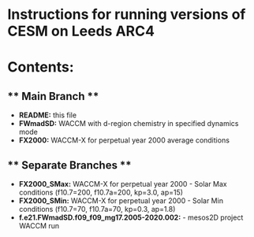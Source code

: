 # Instructions for running versions of CESM on Leeds ARC4
# **Contents:**

## ** Main Branch **
- **README:** this file
- **FWmadSD:** WACCM with d-region chemistry in specified dynamics mode
- **FX2000:** WACCM-X for perpetual year 2000 average conditions

## ** Separate Branches **
- **FX2000_SMax:** WACCM-X for perpetual year 2000 - Solar Max conditions (f10.7=200, f10.7a=200, kp=3.0, ap=15)
- **FX2000_SMin:** WACCM-X for perpetual year 2000 - Solar Min conditions (f10.7=70, f10.7a=70, kp=0.3, ap=1.8)
- **f.e21.FWmadSD.f09_f09_mg17.2005-2020.002:** - mesos2D project WACCM run
